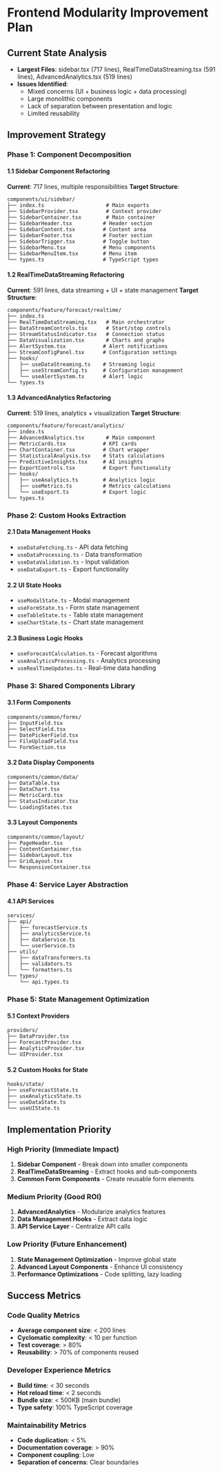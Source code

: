 # Frontend Modularity Improvement Plan

## Current State Analysis

- **Largest Files**: sidebar.tsx (717 lines), RealTimeDataStreaming.tsx (591 lines), AdvancedAnalytics.tsx (519 lines)
- **Issues Identified**:
  - Mixed concerns (UI + business logic + data processing)
  - Large monolithic components
  - Lack of separation between presentation and logic
  - Limited reusability

## Improvement Strategy

### Phase 1: Component Decomposition

#### 1.1 Sidebar Component Refactoring

**Current**: 717 lines, multiple responsibilities
**Target Structure**:

```text
components/ui/sidebar/
├── index.ts                    # Main exports
├── SidebarProvider.tsx         # Context provider
├── SidebarContainer.tsx        # Main container
├── SidebarHeader.tsx          # Header section
├── SidebarContent.tsx         # Content area
├── SidebarFooter.tsx          # Footer section
├── SidebarTrigger.tsx         # Toggle button
├── SidebarMenu.tsx            # Menu components
├── SidebarMenuItem.tsx        # Menu item
└── types.ts                   # TypeScript types
```

#### 1.2 RealTimeDataStreaming Refactoring

**Current**: 591 lines, data streaming + UI + state management
**Target Structure**:

```text
components/feature/forecast/realtime/
├── index.ts
├── RealTimeDataStreaming.tsx   # Main orchestrator
├── DataStreamControls.tsx      # Start/stop controls
├── StreamStatusIndicator.tsx   # Connection status
├── DataVisualization.tsx       # Charts and graphs
├── AlertSystem.tsx            # Alert notifications
├── StreamConfigPanel.tsx      # Configuration settings
├── hooks/
│   ├── useDataStreaming.ts    # Streaming logic
│   ├── useStreamConfig.ts     # Configuration management
│   └── useAlertSystem.ts      # Alert logic
└── types.ts
```

#### 1.3 AdvancedAnalytics Refactoring

**Current**: 519 lines, analytics + visualization
**Target Structure**:

```text
components/feature/forecast/analytics/
├── index.ts
├── AdvancedAnalytics.tsx       # Main component
├── MetricCards.tsx            # KPI cards
├── ChartContainer.tsx         # Chart wrapper
├── StatisticalAnalysis.tsx    # Stats calculations
├── PredictiveInsights.tsx     # AI insights
├── ExportControls.tsx         # Export functionality
├── hooks/
│   ├── useAnalytics.ts        # Analytics logic
│   ├── useMetrics.ts          # Metrics calculations
│   └── useExport.ts           # Export logic
└── types.ts
```

### Phase 2: Custom Hooks Extraction

#### 2.1 Data Management Hooks

- `useDataFetching.ts` - API data fetching
- `useDataProcessing.ts` - Data transformation
- `useDataValidation.ts` - Input validation
- `useDataExport.ts` - Export functionality

#### 2.2 UI State Hooks

- `useModalState.ts` - Modal management
- `useFormState.ts` - Form state management
- `useTableState.ts` - Table state management
- `useChartState.ts` - Chart state management

#### 2.3 Business Logic Hooks

- `useForecastCalculation.ts` - Forecast algorithms
- `useAnalyticsProcessing.ts` - Analytics processing
- `useRealTimeUpdates.ts` - Real-time data handling

### Phase 3: Shared Components Library

#### 3.1 Form Components

```text
components/common/forms/
├── InputField.tsx
├── SelectField.tsx
├── DatePickerField.tsx
├── FileUploadField.tsx
└── FormSection.tsx
```

#### 3.2 Data Display Components

```text
components/common/data/
├── DataTable.tsx
├── DataChart.tsx
├── MetricCard.tsx
├── StatusIndicator.tsx
└── LoadingStates.tsx
```

#### 3.3 Layout Components

```text
components/common/layout/
├── PageHeader.tsx
├── ContentContainer.tsx
├── SidebarLayout.tsx
├── GridLayout.tsx
└── ResponsiveContainer.tsx
```

### Phase 4: Service Layer Abstraction

#### 4.1 API Services

```text
services/
├── api/
│   ├── forecastService.ts
│   ├── analyticsService.ts
│   ├── dataService.ts
│   └── userService.ts
├── utils/
│   ├── dataTransformers.ts
│   ├── validators.ts
│   └── formatters.ts
└── types/
    └── api.types.ts
```

### Phase 5: State Management Optimization

#### 5.1 Context Providers

```text
providers/
├── DataProvider.tsx
├── ForecastProvider.tsx
├── AnalyticsProvider.tsx
└── UIProvider.tsx
```

#### 5.2 Custom Hooks for State

```text
hooks/state/
├── useForecastState.ts
├── useAnalyticsState.ts
├── useDataState.ts
└── useUIState.ts
```

## Implementation Priority

### High Priority (Immediate Impact)

1. **Sidebar Component** - Break down into smaller components
2. **RealTimeDataStreaming** - Extract hooks and sub-components
3. **Common Form Components** - Create reusable form elements

### Medium Priority (Good ROI)

1. **AdvancedAnalytics** - Modularize analytics features
2. **Data Management Hooks** - Extract data logic
3. **API Service Layer** - Centralize API calls

### Low Priority (Future Enhancement)

1. **State Management Optimization** - Improve global state
2. **Advanced Layout Components** - Enhance UI consistency
3. **Performance Optimizations** - Code splitting, lazy loading

## Success Metrics

### Code Quality Metrics

- **Average component size**: < 200 lines
- **Cyclomatic complexity**: < 10 per function
- **Test coverage**: > 80%
- **Reusability**: > 70% of components reused

### Developer Experience Metrics

- **Build time**: < 30 seconds
- **Hot reload time**: < 2 seconds
- **Bundle size**: < 500KB (main bundle)
- **Type safety**: 100% TypeScript coverage

### Maintainability Metrics

- **Code duplication**: < 5%
- **Documentation coverage**: > 90%
- **Component coupling**: Low
- **Separation of concerns**: Clear boundaries
